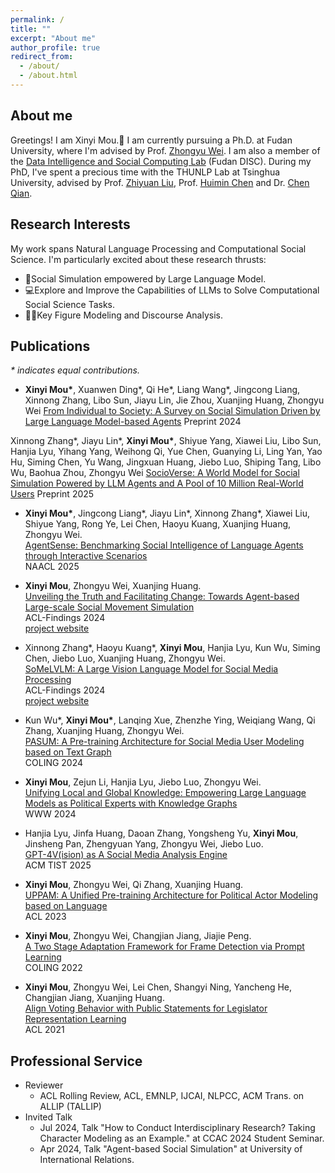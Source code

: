 ```yaml
---
permalink: /
title: ""
excerpt: "About me"
author_profile: true
redirect_from: 
  - /about/
  - /about.html
---
```

About me
------
Greetings! I am Xinyi Mou.🤡 I am currently pursuing a Ph.D. at Fudan University, where I'm advised by Prof. [Zhongyu Wei](http://www.fudan-disc.com/people/zywei). I am also a member of the [Data Intelligence and Social Computing Lab](http://fudan-disc.com/) (Fudan DISC). During my PhD, I've spent a precious time with the THUNLP Lab at Tsinghua University, advised by Prof. [Zhiyuan Liu](https://nlp.csai.tsinghua.edu.cn/~lzy/), Prof. [Huimin Chen](https://nlp.csai.tsinghua.edu.cn/~chm/) and Dr. [Chen Qian](https://qianc62.github.io/).


Research Interests
------
My work spans Natural Language Processing and Computational Social Science. I'm particularly excited about these research thrusts:
- 🤖Social Simulation empowered by Large Language Model.
- 💻Explore and Improve the Capabilities of LLMs to Solve Computational Social Science Tasks.
- 👩‍⚖️Key Figure Modeling and Discourse Analysis.



Publications
------
*\* indicates equal contributions.*  

- **Xinyi Mou\***, Xuanwen Ding\*, Qi He\*, Liang Wang\*, Jingcong Liang, Xinnong Zhang, Libo Sun, Jiayu Lin, Jie Zhou, Xuanjing Huang, Zhongyu Wei
[From Individual to Society: A Survey on Social Simulation Driven by Large Language Model-based Agents](https://arxiv.org/pdf/2412.03563)
Preprint 2024

Xinnong Zhang\*, Jiayu Lin\*, **Xinyi Mou\***, Shiyue Yang, Xiawei Liu, Libo Sun, Hanjia Lyu, Yihang Yang, Weihong Qi, Yue Chen, Guanying Li, Ling Yan, Yao Hu, Siming Chen, Yu Wang, Jingxuan Huang, Jiebo Luo, Shiping Tang, Libo Wu, Baohua Zhou, Zhongyu Wei
[SocioVerse: A World Model for Social Simulation Powered by LLM Agents and A Pool of 10 Million Real-World Users](https://arxiv.org/pdf/2504.10157)
Preprint 2025

- **Xinyi Mou\***, Jingcong Liang\*, Jiayu Lin\*, Xinnong Zhang\*, Xiawei Liu, Shiyue Yang, Rong Ye, Lei Chen, Haoyu Kuang, Xuanjing Huang, Zhongyu Wei.  
[AgentSense: Benchmarking Social Intelligence of Language Agents through Interactive Scenarios](https://arxiv.org/abs/2410.19346)  
NAACL 2025

- **Xinyi Mou**, Zhongyu Wei, Xuanjing Huang.   
[Unveiling the Truth and Facilitating Change: Towards Agent-based Large-scale Social Movement Simulation](https://arxiv.org/abs/2402.16333)   
ACL-Findings 2024  
[project website](https://xymou.github.io/social_simulation/)

- Xinnong Zhang\*, Haoyu Kuang\*, **Xinyi Mou**, Hanjia Lyu, Kun Wu, Siming Chen, Jiebo Luo, Xuanjing Huang, Zhongyu Wei.  
[SoMeLVLM: A Large Vision Language Model for Social Media Processing](https://arxiv.org/abs/2402.13022)   
ACL-Findings 2024   
[project website](https://somelvlm.github.io/)

- Kun Wu\*, **Xinyi Mou\***, Lanqing Xue, Zhenzhe Ying, Weiqiang Wang, Qi Zhang, Xuanjing Huang, Zhongyu Wei.  
[PASUM: A Pre-training Architecture for Social Media User Modeling based on Text Graph](https://aclanthology.org/2024.lrec-main.1107/)  
COLING 2024  

- **Xinyi Mou**, Zejun Li, Hanjia Lyu, Jiebo Luo, Zhongyu Wei.  
[Unifying Local and Global Knowledge: Empowering Large Language Models as Political Experts with Knowledge Graphs](https://dl.acm.org/doi/10.1145/3589334.3645616)  
WWW 2024

- Hanjia Lyu, Jinfa Huang, Daoan Zhang, Yongsheng Yu, **Xinyi Mou**, Jinsheng Pan, Zhengyuan Yang, Zhongyu Wei, Jiebo Luo.  
[GPT-4V(ision) as A Social Media Analysis Engine](https://arxiv.org/abs/2311.07547)  
ACM TIST 2025

- **Xinyi Mou**, Zhongyu Wei, Qi Zhang, Xuanjing Huang.  
[UPPAM: A Unified Pre-training Architecture for Political Actor Modeling based on Language](https://aclanthology.org/2023.acl-long.670/)  
ACL 2023
- **Xinyi Mou**, Zhongyu Wei, Changjian Jiang, Jiajie Peng.  
[A Two Stage Adaptation Framework for Frame Detection via Prompt Learning](https://aclanthology.org/2022.coling-1.263/)  
COLING 2022
- **Xinyi Mou**, Zhongyu Wei, Lei Chen, Shangyi Ning, Yancheng He, Changjian Jiang, Xuanjing Huang.  
[Align Voting Behavior with Public Statements for Legislator Representation Learning](https://aclanthology.org/2021.acl-long.99/)  
ACL 2021


Professional Service
------
- Reviewer
  - ACL Rolling Review, ACL, EMNLP, IJCAI, NLPCC, ACM Trans. on ALLIP (TALLIP)
- Invited Talk
  - Jul 2024, Talk "How to Conduct Interdisciplinary Research? Taking Character Modeling as an Example." at CCAC 2024 Student Seminar.
  - Apr 2024, Talk "Agent-based Social Simulation" at University of International Relations.

